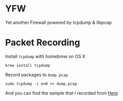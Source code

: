 # YFW
Yet another Firewall powered by tcpdump & libpcap

# Packet Recording

Install `tcpdump` with homebrew on OS X

```
brew install tcpdump
```

Record packages to `dump.pcap`

```
sudo tcpdump -i en0 >> dump.pcap
```

And you can find the sample that I recorded from [Here](https://raw.githubusercontent.com/zry656565/yfw/master/dump.pcap)